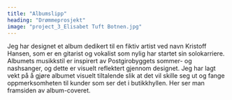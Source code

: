 ```yaml
---
title: "Albumslipp"
heading: "Drømmeprosjekt"
image: "project_3_Elisabet Tuft Botnen.jpg"
---
```


Jeg har designet et album dedikert til en fiktiv artist ved navn Kristoff Hansen, som er en gitarist og vokalist som nylig har startet sin solokarriere. Albumets musikkstil er inspirert av Postgirobyggets sommer- og nashsanger, og dette er visuelt reflektert gjennom designet. Jeg har lagt vekt på å gjøre albumet visuelt tiltalende slik at det vil skille seg ut og fange oppmerksomheten til kunder som ser det i butikkhyllen. Her ser man framsiden av album-coveret.
